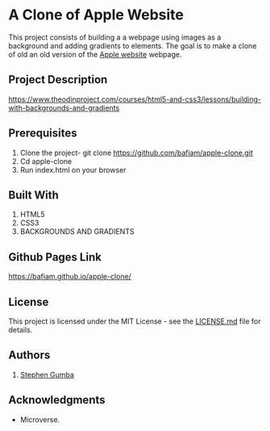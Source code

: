 # A Clone of Apple Website

This project consists of building a a webpage using images as a background and adding gradients to elements. The goal is to make a clone of old an old version of the [Apple website](https://web.archive.org/web/20140301004610/http://www.apple.com/) webpage.

## Project Description

<https://www.theodinproject.com/courses/html5-and-css3/lessons/building-with-backgrounds-and-gradients>

## Prerequisites

1. Clone the project- git clone <https://github.com/bafiam/apple-clone.git>
2. Cd apple-clone
3. Run index.html on your browser

## Built With

1. HTML5
2. CSS3
3. BACKGROUNDS AND GRADIENTS

## Github Pages Link

<https://bafiam.github.io/apple-clone/>

## License

This project is licensed under the MIT License - see the [LICENSE.md](LICENSE.md) file for details.

## Authors

1. [Stephen Gumba](https://github.com/bafiam)

## Acknowledgments

* Microverse.
